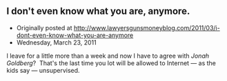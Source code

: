 ## I don't even know what you are, anymore.

 * Originally posted at http://www.lawyersgunsmoneyblog.com/2011/03/i-dont-even-know-what-you-are-anymore
 * Wednesday, March 23, 2011

I leave for a little more than a week and now I have to agree with _Jonah Goldberg_?  That's the last time you lot will be allowed to Internet — as the kids say — unsupervised.